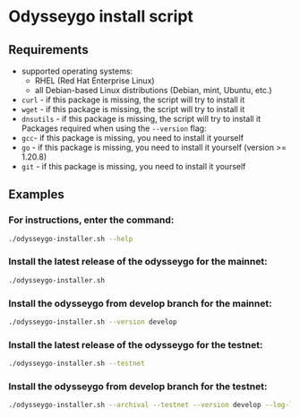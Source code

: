 # Odysseygo install script

## Requirements
- supported operating systems: 
    - RHEL (Red Hat Enterprise Linux)
    - all Debian-based Linux distributions (Debian, mint, Ubuntu, etc.)
- `curl` - if this package is missing, the script will try to install it
- `wget` - if this package is missing, the script will try to install it
- `dnsutils` - if this package is missing, the script will try to install it
Packages required when using the `--version` flag:
- `gcc`- if this package is missing, you need to install it yourself
- `go` - if this package is missing, you need to install it yourself (version >= 1.20.8)
- `git` - if this package is missing, you need to install it yourself

## Examples
### For instructions, enter the command:
```bash
./odysseygo-installer.sh --help
```

### Install the latest release of the odysseygo for the mainnet:
```bash
./odysseygo-installer.sh
```

### Install the odysseygo from develop branch for the mainnet:
```bash
./odysseygo-installer.sh --version develop
```

### Install the latest release of the odysseygo for the testnet:
```bash
./odysseygo-installer.sh --testnet
```

### Install the odysseygo from develop branch for the testnet:
```bash
./odysseygo-installer.sh --archival --testnet --version develop --log-level-d-chain warn --log-level-node warn --eth-debug-rpc
```
